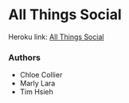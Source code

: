 # All Things Social
Heroku link: [All Things Social](https://allthings-social.herokuapp.com/)
### Authors

* Chloe Collier
* Marly Lara
* Tim Hsieh
